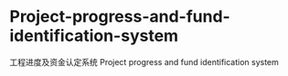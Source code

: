 # Project-progress-and-fund-identification-system
工程进度及资金认定系统 Project progress and fund identification system
